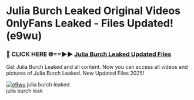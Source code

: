 # Julia Burch Leaked Original Videos 0nlyFans Leaked - Files Updated! (e9wu)

<h3>🔴 CLICK HERE 🌐==►► <a href="https://tinyurl.com/ms9xzufz" rel="nofollow">Julia Burch Leaked Updated Files</a></h3>

Get Julia Burch Leaked and all content. Now you can access all videos and pictures of Julia Burch Leaked. New Updated Files 2025!

[![e9wu](https://i.imgur.com/PQ7UWWw.gif)](https://tinyurl.com/ms9xzufz)
julia burch leaked<br>
julia burch leak